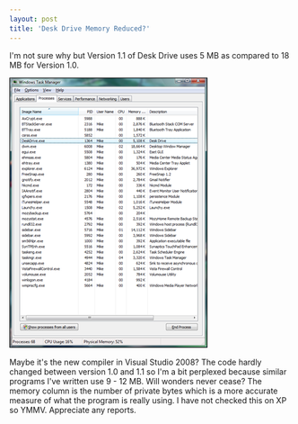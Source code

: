 ```yaml
---
layout: post
title: 'Desk Drive Memory Reduced?'
---
```

I'm not sure why but Version 1.1 of Desk Drive uses 5 MB as compared to 18 MB for Version 1.0.

![](/cdn/images/blog/DeskDriveMemoryReduced_10295/taskmgr.png)

Maybe it's the new compiler in Visual Studio 2008? The code hardly changed between version 1.0 and 1.1 so I'm a bit perplexed because similar programs I've written use 9 - 12 MB. Will wonders never cease? The memory column is the number of private bytes which is a more accurate measure of what the program is really using. I have not checked this on XP so YMMV. Appreciate any reports.
